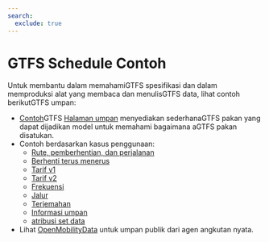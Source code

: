 ```yaml
---
search:
  exclude: true
---
```


# GTFS Schedule Contoh

Untuk membantu dalam memahamiGTFS spesifikasi dan dalam memproduksi alat yang membaca dan menulisGTFS data, lihat contoh berikutGTFS umpan:

- [Contoh](/schedule/example-feed)GTFS [Halaman umpan](/schedule/example-feed) menyediakan sederhanaGTFS pakan yang dapat dijadikan model untuk memahami bagaimana aGTFS pakan disatukan.
- Contoh berdasarkan kasus penggunaan:
  - [Rute, pemberhentian, dan perjalanan](routes-stops-trips)
  - [Berhenti terus menerus](continuous-stops)
  - [Tarif v1](fares-v1)
  - [Tarif v2](fares-v2)
  - [Frekuensi](frequencies)
  - [Jalur](pathways)
  - [Terjemahan](translations)
  - [Informasi umpan](feed-info)
  - [atribusi set data](attributions)
- Lihat [OpenMobilityData](https://openmobilitydata.org/) untuk umpan publik dari agen angkutan nyata.

